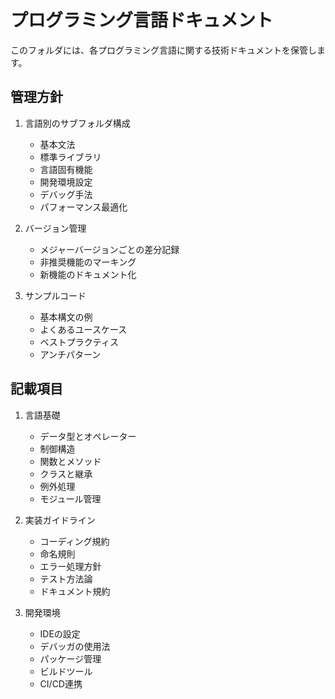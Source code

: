 # プログラミング言語ドキュメント

このフォルダには、各プログラミング言語に関する技術ドキュメントを保管します。

## 管理方針

1. 言語別のサブフォルダ構成
   - 基本文法
   - 標準ライブラリ
   - 言語固有機能
   - 開発環境設定
   - デバッグ手法
   - パフォーマンス最適化

2. バージョン管理
   - メジャーバージョンごとの差分記録
   - 非推奨機能のマーキング
   - 新機能のドキュメント化

3. サンプルコード
   - 基本構文の例
   - よくあるユースケース
   - ベストプラクティス
   - アンチパターン

## 記載項目

1. 言語基礎
   - データ型とオペレーター
   - 制御構造
   - 関数とメソッド
   - クラスと継承
   - 例外処理
   - モジュール管理

2. 実装ガイドライン
   - コーディング規約
   - 命名規則
   - エラー処理方針
   - テスト方法論
   - ドキュメント規約

3. 開発環境
   - IDEの設定
   - デバッガの使用法
   - パッケージ管理
   - ビルドツール
   - CI/CD連携